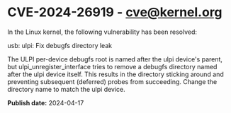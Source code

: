 # CVE-2024-26919 - cve@kernel.org

In the Linux kernel, the following vulnerability has been resolved:

usb: ulpi: Fix debugfs directory leak

The ULPI per-device debugfs root is named after the ulpi device's
parent, but ulpi_unregister_interface tries to remove a debugfs
directory named after the ulpi device itself. This results in the
directory sticking around and preventing subsequent (deferred) probes
from succeeding. Change the directory name to match the ulpi device.

**Publish date:** 2024-04-17
